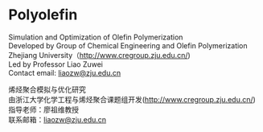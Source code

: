 # Polyolefin
Simulation and Optimization of Olefin Polymerization  
Developed by Group of Chemical Engineering and Olefin Polymerization Zhejiang University（http://www.cregroup.zju.edu.cn/)  
Led by Professor Liao Zuwei  
Contact email: liaozw@zju.edu.cn  


烯烃聚合模拟与优化研究  
由浙江大学化学工程与烯烃聚合课题组开发(http://www.cregroup.zju.edu.cn/)  
指导老师：廖祖维教授  
联系邮箱：liaozw@zju.edu.cn  
